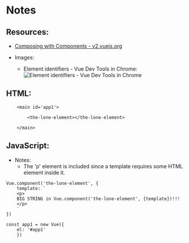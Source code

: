 # Notes

## Resources:
* [Composing with Components - v2.vuejs.org](https://v2.vuejs.org/v2/guide/#Composing-with-Components)

* Images:
    * Element identifiers - Vue Dev Tools in Chrome:
    ![Element identifiers - Vue Dev Tools in Chrome](https://user-images.githubusercontent.com/47562501/201470122-c0dfe8d1-be04-411f-81c2-d189f8af9e51.png)


## HTML:
```
    <main id='app1'>

        <the-lone-element></the-lone-element>

    </main>
```

## JavaScript:
* Notes:
    * The 'p' element is included since a template requires some HTML element inside it.
```
Vue.component('the-lone-element', {
    template: `
    <p>
    BIG STRING in Vue.component('the-lone-element', {template})!!!
    </p>
    `
})

const app1 = new Vue({
    el: '#app1'
    })
```
